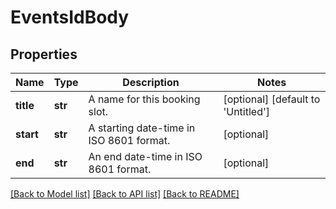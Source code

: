 # EventsIdBody

## Properties
Name | Type | Description | Notes
------------ | ------------- | ------------- | -------------
**title** | **str** | A name for this booking slot. | [optional] [default to 'Untitled']
**start** | **str** | A starting date-time in ISO 8601 format. | [optional] 
**end** | **str** | An end date-time in ISO 8601 format. | [optional] 

[[Back to Model list]](../README.md#documentation-for-models) [[Back to API list]](../README.md#documentation-for-api-endpoints) [[Back to README]](../README.md)

